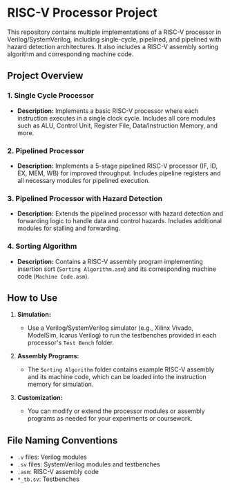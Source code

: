 # RISC-V Processor Project

This repository contains multiple implementations of a RISC-V processor in Verilog/SystemVerilog, including single-cycle, pipelined, and pipelined with hazard detection architectures. It also includes a RISC-V assembly sorting algorithm and corresponding machine code.

## Project Overview

### 1. Single Cycle Processor
- **Description:** Implements a basic RISC-V processor where each instruction executes in a single clock cycle. Includes all core modules such as ALU, Control Unit, Register File, Data/Instruction Memory, and more.

### 2. Pipelined Processor
- **Description:** Implements a 5-stage pipelined RISC-V processor (IF, ID, EX, MEM, WB) for improved throughput. Includes pipeline registers and all necessary modules for pipelined execution.

### 3. Pipelined Processor with Hazard Detection
- **Description:** Extends the pipelined processor with hazard detection and forwarding logic to handle data and control hazards. Includes additional modules for stalling and forwarding.

### 4. Sorting Algorithm
- **Description:** Contains a RISC-V assembly program implementing insertion sort (`Sorting Algorithm.asm`) and its corresponding machine code (`Machine Code.asm`).

## How to Use

1. **Simulation:**
   - Use a Verilog/SystemVerilog simulator (e.g., Xilinx Vivado, ModelSim, Icarus Verilog) to run the testbenches provided in each processor's `Test Bench` folder.

2. **Assembly Programs:**
   - The `Sorting Algorithm` folder contains example RISC-V assembly and its machine code, which can be loaded into the instruction memory for simulation.

3. **Customization:**
   - You can modify or extend the processor modules or assembly programs as needed for your experiments or coursework.

## File Naming Conventions

- `.v` files: Verilog modules
- `.sv` files: SystemVerilog modules and testbenches
- `.asm`: RISC-V assembly code
- `*_tb.sv`: Testbenches
